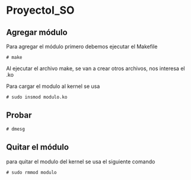 # ProyectoI_SO
## Agregar módulo
Para agregar el módulo primero debemos ejecutar el Makefile

`# make`

Al ejecutar el archivo make, se van a crear otros archivos, nos interesa el .ko 

Para cargar el modulo al kernel se usa

`# sudo insmod modulo.ko`

## Probar
`# dmesg`

## Quitar el módulo 
para  quitar el modulo del kernel se usa el siguiente comando

`# sudo rmmod modulo`
